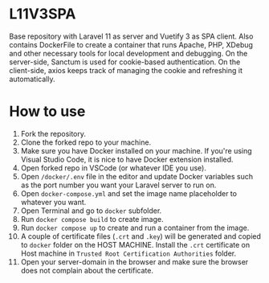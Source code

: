 # L11V3SPA
Base repository with Laravel 11 as server and Vuetify 3 as SPA client. Also contains DockerFile to create a container that runs Apache, PHP, XDebug and other necessary tools for local development and debugging. On the server-side, Sanctum is used for cookie-based authentication. On the client-side, axios keeps track
of managing the cookie and refreshing it automatically.

# How to use
1. Fork the repository.
2. Clone the forked repo to your machine.
3. Make sure you have Docker installed on your machine. If you're using Visual Studio Code, it is nice to have Docker extension installed.
4. Open forked repo in VSCode (or whatever IDE you use).
5. Open `/docker/.env` file in the editor and update Docker variables such as the port number you want your Laravel server to run on.
6. Open `docker-compose.yml` and set the image name placeholder to whatever you want.
7. Open Terminal and go to `docker` subfolder.
8. Run `docker compose build` to create image.
9. Run `docker compose up` to create and run a container from the image.
10. A couple of certificate files (`.crt` and `.key`) will be generated and copied to `docker` folder on the HOST MACHINE. Install the `.crt` certificate on Host machine in `Trusted Root Certification Authorities` folder.
11. Open your server-domain in the browser and make sure the browser does not complain about the certificate.